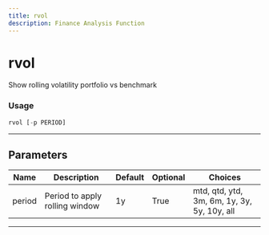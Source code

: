 ```yaml
---
title: rvol
description: Finance Analysis Function
---
```


# rvol

Show rolling volatility portfolio vs benchmark

### Usage

```python
rvol [-p PERIOD]
```

---

## Parameters

| Name | Description | Default | Optional | Choices |
| ---- | ----------- | ------- | -------- | ------- |
| period | Period to apply rolling window | 1y | True | mtd, qtd, ytd, 3m, 6m, 1y, 3y, 5y, 10y, all |

---
